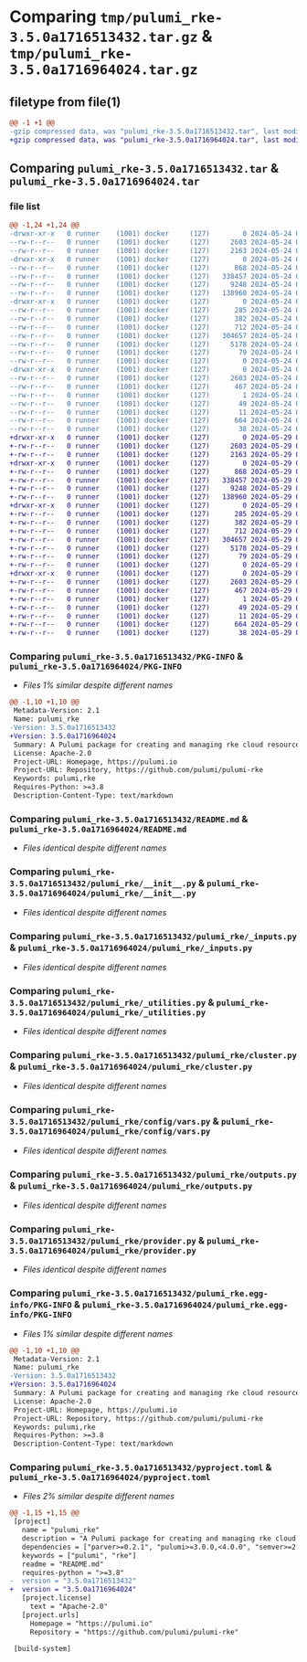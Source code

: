 # Comparing `tmp/pulumi_rke-3.5.0a1716513432.tar.gz` & `tmp/pulumi_rke-3.5.0a1716964024.tar.gz`

## filetype from file(1)

```diff
@@ -1 +1 @@
-gzip compressed data, was "pulumi_rke-3.5.0a1716513432.tar", last modified: Fri May 24 01:22:28 2024, max compression
+gzip compressed data, was "pulumi_rke-3.5.0a1716964024.tar", last modified: Wed May 29 06:32:10 2024, max compression
```

## Comparing `pulumi_rke-3.5.0a1716513432.tar` & `pulumi_rke-3.5.0a1716964024.tar`

### file list

```diff
@@ -1,24 +1,24 @@
-drwxr-xr-x   0 runner    (1001) docker     (127)        0 2024-05-24 01:22:28.874735 pulumi_rke-3.5.0a1716513432/
--rw-r--r--   0 runner    (1001) docker     (127)     2603 2024-05-24 01:22:28.874735 pulumi_rke-3.5.0a1716513432/PKG-INFO
--rw-r--r--   0 runner    (1001) docker     (127)     2163 2024-05-24 01:22:22.000000 pulumi_rke-3.5.0a1716513432/README.md
-drwxr-xr-x   0 runner    (1001) docker     (127)        0 2024-05-24 01:22:28.874735 pulumi_rke-3.5.0a1716513432/pulumi_rke/
--rw-r--r--   0 runner    (1001) docker     (127)      868 2024-05-24 01:22:22.000000 pulumi_rke-3.5.0a1716513432/pulumi_rke/__init__.py
--rw-r--r--   0 runner    (1001) docker     (127)   338457 2024-05-24 01:22:22.000000 pulumi_rke-3.5.0a1716513432/pulumi_rke/_inputs.py
--rw-r--r--   0 runner    (1001) docker     (127)     9248 2024-05-24 01:22:22.000000 pulumi_rke-3.5.0a1716513432/pulumi_rke/_utilities.py
--rw-r--r--   0 runner    (1001) docker     (127)   138960 2024-05-24 01:22:22.000000 pulumi_rke-3.5.0a1716513432/pulumi_rke/cluster.py
-drwxr-xr-x   0 runner    (1001) docker     (127)        0 2024-05-24 01:22:28.874735 pulumi_rke-3.5.0a1716513432/pulumi_rke/config/
--rw-r--r--   0 runner    (1001) docker     (127)      285 2024-05-24 01:22:22.000000 pulumi_rke-3.5.0a1716513432/pulumi_rke/config/__init__.py
--rw-r--r--   0 runner    (1001) docker     (127)      382 2024-05-24 01:22:22.000000 pulumi_rke-3.5.0a1716513432/pulumi_rke/config/__init__.pyi
--rw-r--r--   0 runner    (1001) docker     (127)      712 2024-05-24 01:22:22.000000 pulumi_rke-3.5.0a1716513432/pulumi_rke/config/vars.py
--rw-r--r--   0 runner    (1001) docker     (127)   304657 2024-05-24 01:22:22.000000 pulumi_rke-3.5.0a1716513432/pulumi_rke/outputs.py
--rw-r--r--   0 runner    (1001) docker     (127)     5178 2024-05-24 01:22:22.000000 pulumi_rke-3.5.0a1716513432/pulumi_rke/provider.py
--rw-r--r--   0 runner    (1001) docker     (127)       79 2024-05-24 01:22:22.000000 pulumi_rke-3.5.0a1716513432/pulumi_rke/pulumi-plugin.json
--rw-r--r--   0 runner    (1001) docker     (127)        0 2024-05-24 01:22:22.000000 pulumi_rke-3.5.0a1716513432/pulumi_rke/py.typed
-drwxr-xr-x   0 runner    (1001) docker     (127)        0 2024-05-24 01:22:28.874735 pulumi_rke-3.5.0a1716513432/pulumi_rke.egg-info/
--rw-r--r--   0 runner    (1001) docker     (127)     2603 2024-05-24 01:22:28.000000 pulumi_rke-3.5.0a1716513432/pulumi_rke.egg-info/PKG-INFO
--rw-r--r--   0 runner    (1001) docker     (127)      467 2024-05-24 01:22:28.000000 pulumi_rke-3.5.0a1716513432/pulumi_rke.egg-info/SOURCES.txt
--rw-r--r--   0 runner    (1001) docker     (127)        1 2024-05-24 01:22:28.000000 pulumi_rke-3.5.0a1716513432/pulumi_rke.egg-info/dependency_links.txt
--rw-r--r--   0 runner    (1001) docker     (127)       49 2024-05-24 01:22:28.000000 pulumi_rke-3.5.0a1716513432/pulumi_rke.egg-info/requires.txt
--rw-r--r--   0 runner    (1001) docker     (127)       11 2024-05-24 01:22:28.000000 pulumi_rke-3.5.0a1716513432/pulumi_rke.egg-info/top_level.txt
--rw-r--r--   0 runner    (1001) docker     (127)      664 2024-05-24 01:22:22.000000 pulumi_rke-3.5.0a1716513432/pyproject.toml
--rw-r--r--   0 runner    (1001) docker     (127)       38 2024-05-24 01:22:28.874735 pulumi_rke-3.5.0a1716513432/setup.cfg
+drwxr-xr-x   0 runner    (1001) docker     (127)        0 2024-05-29 06:32:10.280546 pulumi_rke-3.5.0a1716964024/
+-rw-r--r--   0 runner    (1001) docker     (127)     2603 2024-05-29 06:32:10.280546 pulumi_rke-3.5.0a1716964024/PKG-INFO
+-rw-r--r--   0 runner    (1001) docker     (127)     2163 2024-05-29 06:32:01.000000 pulumi_rke-3.5.0a1716964024/README.md
+drwxr-xr-x   0 runner    (1001) docker     (127)        0 2024-05-29 06:32:10.280546 pulumi_rke-3.5.0a1716964024/pulumi_rke/
+-rw-r--r--   0 runner    (1001) docker     (127)      868 2024-05-29 06:32:01.000000 pulumi_rke-3.5.0a1716964024/pulumi_rke/__init__.py
+-rw-r--r--   0 runner    (1001) docker     (127)   338457 2024-05-29 06:32:01.000000 pulumi_rke-3.5.0a1716964024/pulumi_rke/_inputs.py
+-rw-r--r--   0 runner    (1001) docker     (127)     9248 2024-05-29 06:32:01.000000 pulumi_rke-3.5.0a1716964024/pulumi_rke/_utilities.py
+-rw-r--r--   0 runner    (1001) docker     (127)   138960 2024-05-29 06:32:01.000000 pulumi_rke-3.5.0a1716964024/pulumi_rke/cluster.py
+drwxr-xr-x   0 runner    (1001) docker     (127)        0 2024-05-29 06:32:10.280546 pulumi_rke-3.5.0a1716964024/pulumi_rke/config/
+-rw-r--r--   0 runner    (1001) docker     (127)      285 2024-05-29 06:32:01.000000 pulumi_rke-3.5.0a1716964024/pulumi_rke/config/__init__.py
+-rw-r--r--   0 runner    (1001) docker     (127)      382 2024-05-29 06:32:01.000000 pulumi_rke-3.5.0a1716964024/pulumi_rke/config/__init__.pyi
+-rw-r--r--   0 runner    (1001) docker     (127)      712 2024-05-29 06:32:01.000000 pulumi_rke-3.5.0a1716964024/pulumi_rke/config/vars.py
+-rw-r--r--   0 runner    (1001) docker     (127)   304657 2024-05-29 06:32:01.000000 pulumi_rke-3.5.0a1716964024/pulumi_rke/outputs.py
+-rw-r--r--   0 runner    (1001) docker     (127)     5178 2024-05-29 06:32:01.000000 pulumi_rke-3.5.0a1716964024/pulumi_rke/provider.py
+-rw-r--r--   0 runner    (1001) docker     (127)       79 2024-05-29 06:32:01.000000 pulumi_rke-3.5.0a1716964024/pulumi_rke/pulumi-plugin.json
+-rw-r--r--   0 runner    (1001) docker     (127)        0 2024-05-29 06:32:01.000000 pulumi_rke-3.5.0a1716964024/pulumi_rke/py.typed
+drwxr-xr-x   0 runner    (1001) docker     (127)        0 2024-05-29 06:32:10.280546 pulumi_rke-3.5.0a1716964024/pulumi_rke.egg-info/
+-rw-r--r--   0 runner    (1001) docker     (127)     2603 2024-05-29 06:32:10.000000 pulumi_rke-3.5.0a1716964024/pulumi_rke.egg-info/PKG-INFO
+-rw-r--r--   0 runner    (1001) docker     (127)      467 2024-05-29 06:32:10.000000 pulumi_rke-3.5.0a1716964024/pulumi_rke.egg-info/SOURCES.txt
+-rw-r--r--   0 runner    (1001) docker     (127)        1 2024-05-29 06:32:10.000000 pulumi_rke-3.5.0a1716964024/pulumi_rke.egg-info/dependency_links.txt
+-rw-r--r--   0 runner    (1001) docker     (127)       49 2024-05-29 06:32:10.000000 pulumi_rke-3.5.0a1716964024/pulumi_rke.egg-info/requires.txt
+-rw-r--r--   0 runner    (1001) docker     (127)       11 2024-05-29 06:32:10.000000 pulumi_rke-3.5.0a1716964024/pulumi_rke.egg-info/top_level.txt
+-rw-r--r--   0 runner    (1001) docker     (127)      664 2024-05-29 06:32:01.000000 pulumi_rke-3.5.0a1716964024/pyproject.toml
+-rw-r--r--   0 runner    (1001) docker     (127)       38 2024-05-29 06:32:10.280546 pulumi_rke-3.5.0a1716964024/setup.cfg
```

### Comparing `pulumi_rke-3.5.0a1716513432/PKG-INFO` & `pulumi_rke-3.5.0a1716964024/PKG-INFO`

 * *Files 1% similar despite different names*

```diff
@@ -1,10 +1,10 @@
 Metadata-Version: 2.1
 Name: pulumi_rke
-Version: 3.5.0a1716513432
+Version: 3.5.0a1716964024
 Summary: A Pulumi package for creating and managing rke cloud resources.
 License: Apache-2.0
 Project-URL: Homepage, https://pulumi.io
 Project-URL: Repository, https://github.com/pulumi/pulumi-rke
 Keywords: pulumi,rke
 Requires-Python: >=3.8
 Description-Content-Type: text/markdown
```

### Comparing `pulumi_rke-3.5.0a1716513432/README.md` & `pulumi_rke-3.5.0a1716964024/README.md`

 * *Files identical despite different names*

### Comparing `pulumi_rke-3.5.0a1716513432/pulumi_rke/__init__.py` & `pulumi_rke-3.5.0a1716964024/pulumi_rke/__init__.py`

 * *Files identical despite different names*

### Comparing `pulumi_rke-3.5.0a1716513432/pulumi_rke/_inputs.py` & `pulumi_rke-3.5.0a1716964024/pulumi_rke/_inputs.py`

 * *Files identical despite different names*

### Comparing `pulumi_rke-3.5.0a1716513432/pulumi_rke/_utilities.py` & `pulumi_rke-3.5.0a1716964024/pulumi_rke/_utilities.py`

 * *Files identical despite different names*

### Comparing `pulumi_rke-3.5.0a1716513432/pulumi_rke/cluster.py` & `pulumi_rke-3.5.0a1716964024/pulumi_rke/cluster.py`

 * *Files identical despite different names*

### Comparing `pulumi_rke-3.5.0a1716513432/pulumi_rke/config/vars.py` & `pulumi_rke-3.5.0a1716964024/pulumi_rke/config/vars.py`

 * *Files identical despite different names*

### Comparing `pulumi_rke-3.5.0a1716513432/pulumi_rke/outputs.py` & `pulumi_rke-3.5.0a1716964024/pulumi_rke/outputs.py`

 * *Files identical despite different names*

### Comparing `pulumi_rke-3.5.0a1716513432/pulumi_rke/provider.py` & `pulumi_rke-3.5.0a1716964024/pulumi_rke/provider.py`

 * *Files identical despite different names*

### Comparing `pulumi_rke-3.5.0a1716513432/pulumi_rke.egg-info/PKG-INFO` & `pulumi_rke-3.5.0a1716964024/pulumi_rke.egg-info/PKG-INFO`

 * *Files 1% similar despite different names*

```diff
@@ -1,10 +1,10 @@
 Metadata-Version: 2.1
 Name: pulumi_rke
-Version: 3.5.0a1716513432
+Version: 3.5.0a1716964024
 Summary: A Pulumi package for creating and managing rke cloud resources.
 License: Apache-2.0
 Project-URL: Homepage, https://pulumi.io
 Project-URL: Repository, https://github.com/pulumi/pulumi-rke
 Keywords: pulumi,rke
 Requires-Python: >=3.8
 Description-Content-Type: text/markdown
```

### Comparing `pulumi_rke-3.5.0a1716513432/pyproject.toml` & `pulumi_rke-3.5.0a1716964024/pyproject.toml`

 * *Files 2% similar despite different names*

```diff
@@ -1,15 +1,15 @@
 [project]
   name = "pulumi_rke"
   description = "A Pulumi package for creating and managing rke cloud resources."
   dependencies = ["parver>=0.2.1", "pulumi>=3.0.0,<4.0.0", "semver>=2.8.1"]
   keywords = ["pulumi", "rke"]
   readme = "README.md"
   requires-python = ">=3.8"
-  version = "3.5.0a1716513432"
+  version = "3.5.0a1716964024"
   [project.license]
     text = "Apache-2.0"
   [project.urls]
     Homepage = "https://pulumi.io"
     Repository = "https://github.com/pulumi/pulumi-rke"
 
 [build-system]
```


